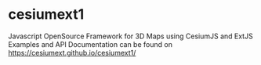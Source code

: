 # cesiumext1
Javascript OpenSource Framework for 3D Maps using CesiumJS and ExtJS
Examples and API Documentation can be found on https://cesiumext.github.io/cesiumext1/

